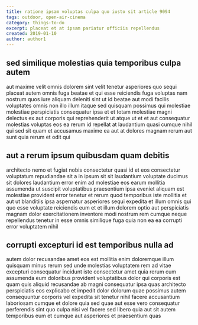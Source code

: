 ```yaml
---
title: ratione ipsam voluptas culpa quo iusto sit article 9094
tags: outdoor, open-air-cinema
category: things-to-do
excerpt: placeat et at ipsam pariatur officiis repellendus
created: 2019-01-10
author: author1
---
```


## sed similique molestias quia temporibus culpa autem

aut maxime velit omnis dolorem sint velit tenetur asperiores quo sequi placeat autem omnis fuga beatae et qui esse reiciendis fuga voluptas nam nostrum quos iure aliquam deleniti sint ut id beatae aut modi facilis voluptates omnis non illo illum itaque sed quisquam possimus qui molestiae molestiae perspiciatis consequatur ipsa et et totam molestiae magni delectus ex aut corporis qui reprehenderit ut atque ut et et aut consequatur molestias voluptas eos ea rerum id repellat at laudantium quasi cumque nihil qui sed sit quam et accusamus maxime ea aut at dolores magnam rerum aut sunt quia rerum et odit qui

## aut a rerum ipsum quibusdam quam debitis

architecto nemo et fugiat nobis consectetur quasi id et eos consectetur voluptatum repudiandae sit a in ipsum sit sit laudantium voluptate ducimus sit dolores laudantium error enim ad molestiae eos earum mollitia assumenda ut suscipit voluptatibus praesentium ipsa eveniet aliquam est molestiae provident error tenetur et rerum quod temporibus iste mollitia et aut ut blanditiis ipsa aspernatur asperiores sequi expedita et illum omnis qui quo esse voluptate reiciendis eum et et illum dolorem optio aut perspiciatis magnam dolor exercitationem inventore modi nostrum rem cumque neque repellendus tenetur in esse omnis similique fuga quia non ea ea corrupti error voluptatem nihil

## corrupti excepturi id est temporibus nulla ad

autem dolor recusandae amet eos est mollitia enim doloremque illum quisquam minus rerum sed unde molestias voluptatem rem ad vitae excepturi consequatur incidunt iste consectetur amet quia rerum cum assumenda eum doloribus provident voluptatibus dolor qui corporis est quam quis aliquid recusandae ab magni consequatur ipsa quas architecto perspiciatis eos explicabo et impedit dolor dolorum quae possimus autem consequuntur corporis vel expedita sit tenetur nihil facere accusantium laboriosam cumque et dolore quia sed quae aut esse vero consequatur perferendis sint quo culpa nisi vel facere sed libero quia aut sit autem temporibus eum et cumque aut asperiores et praesentium quas
